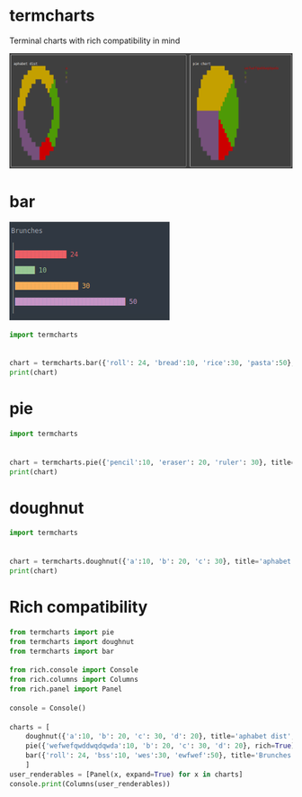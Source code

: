 # termcharts

Terminal charts with rich compatibility in mind


![](https://github.com/Abdur-RahmaanJ/termcharts/raw/stable/assets/pie.png)

# bar

![](https://github.com/Abdur-RahmaanJ/termcharts/raw/stable/assets/bar.png)


```python
import termcharts


chart = termcharts.bar({'roll': 24, 'bread':10, 'rice':30, 'pasta':50}, title='brunches')
print(chart)
```

# pie

```python
import termcharts


chart = termcharts.pie({'pencil':10, 'eraser': 20, 'ruler': 30}, title='stationary')
print(chart)
```

# doughnut

```python
import termcharts


chart = termcharts.doughnut({'a':10, 'b': 20, 'c': 30}, title='aphabet dist')
print(chart)
```


# Rich compatibility


```python
from termcharts import pie
from termcharts import doughnut
from termcharts import bar

from rich.console import Console
from rich.columns import Columns
from rich.panel import Panel

console = Console()

charts = [
    doughnut({'a':10, 'b': 20, 'c': 30, 'd': 20}, title='aphabet dist', rich=True), 
    pie({'wefwefqwddwqdqwda':10, 'b': 20, 'c': 30, 'd': 20}, rich=True),
    bar({'roll': 24, 'bss':10, 'wes':30, 'ewfwef':50}, title='Brunches', rich=True)
    ]
user_renderables = [Panel(x, expand=True) for x in charts]
console.print(Columns(user_renderables))
```
